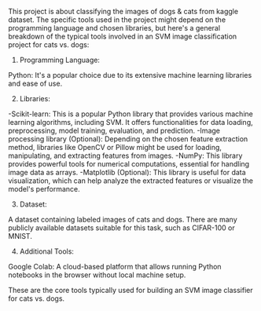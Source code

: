
This project is about classifying the images of dogs & cats from kaggle dataset.
The specific tools used in the project might depend on the programming language and chosen libraries, but here's a general breakdown of the typical tools involved in an SVM image classification project for cats vs. dogs:

1. Programming Language:

Python: It's a popular choice due to its extensive machine learning libraries and ease of use.

2. Libraries:

-Scikit-learn: This is a popular Python library that provides various machine learning algorithms, including SVM. It offers functionalities for data loading, preprocessing, model training, evaluation, and prediction.
-Image processing library (Optional): Depending on the chosen feature extraction method, libraries like OpenCV or Pillow might be used for loading, manipulating, and extracting features from images.
-NumPy: This library provides powerful tools for numerical computations, essential for handling image data as arrays.
-Matplotlib (Optional): This library is useful for data visualization, which can help analyze the extracted features or visualize the model's performance.

3. Dataset:

A dataset containing labeled images of cats and dogs. There are many publicly available datasets suitable for this task, such as CIFAR-100 or MNIST.

4. Additional Tools:

Google Colab:  A cloud-based platform that allows running Python notebooks in the browser without local machine setup.

These are the core tools typically used for building an SVM image classifier for cats vs. dogs.

